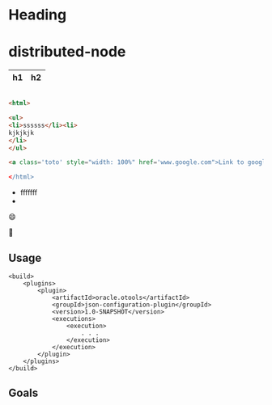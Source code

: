 Heading
=======
 
distributed-node
================

h1 | h2
----|---

``` html

<html>

<ul>
<li>ssssss</li><li>
kjkjkjk
</li>
</ul>

<a class='toto' style="width: 100%" href='www.google.com">Link to google</a>

</html>
```

<html>
<ul>
<li>fffffff<li>
</ul>
</html>

:smile:

:pizza:

## Usage

```
<build>
    <plugins>
        <plugin>
            <artifactId>oracle.otools</artifactId>
            <groupId>json-configuration-plugin</groupId>
            <version>1.0-SNAPSHOT</version>
            <executions>
                <execution>
                    . . .
                </execution>
            </execution>
        </plugin>
    </plugins>
</build>
```

## Goals

